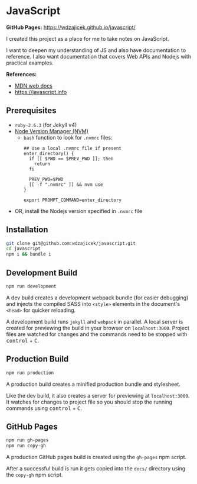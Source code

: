# JavaScript

**GitHub Pages:** <https://wdzajicek.github.io/javascript/>

I created this project as a place for me to take notes on JavaScript.

I want to deepen my understanding of JS and also have documentation to reference. I also want documentation that covers Web APIs and Nodejs with practical examples.

**References:**

- [MDN web docs](https://developer.mozilla.org/en-US/docs/Web)
- <https://javascript.info>

## Prerequisites

- `ruby-2.6.3` (for Jekyll v4)
- [Node Version Manager (NVM)](https://github.com/nvm-sh/nvm)
  - `bash` function to look for `.nvmrc` files:
    ```
    ## Use a local .nvmrc file if present
    enter_directory() {
      if [[ $PWD == $PREV_PWD ]]; then
        return
      fi

      PREV_PWD=$PWD
      [[ -f ".nvmrc" ]] && nvm use
    }

    export PROMPT_COMMAND=enter_directory
    ```
- OR, install the Nodejs version specified in `.nvmrc` file

## Installation

```bash
git clone git@github.com:wdzajicek/javascript.git
cd javascript
npm i && bundle i
```

## Development Build

```bash
npm run development
```

A dev build creates a development webpack bundle (for easier debugging) and injects the compiled SASS into `<style>` elements in the document's `<head>` for quicker reloading.

A development build runs `jekyll` and `webpack` in parallel. A local server is created for previewing the build in your browser on `localhost:3000`. Project files are watched for changes and the commands need to be stopped with <kbd>control</kbd> + <kbd>C</kbd>.

## Production Build

```bash
npm run production
```

A production build creates a minified production bundle and stylesheet.

Like the dev build, it also creates a server for previewing at `localhost:3000`. It watches for changes to project file so you should stop the running commands using <kbd>control</kbd> + <kbd>C</kbd>.

## GitHub Pages

```bash
npm run gh-pages
npm run copy-gh
```

A production GitHub pages build is created using the `gh-pages` npm script.

After a successful build is run it gets copied into the `docs/` directory using the `copy-gh` npm script.
